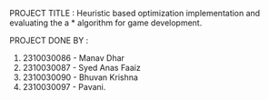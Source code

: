 PROJECT TITLE : Heuristic based optimization implementation and evaluating the a * algorithm for game development.

PROJECT DONE BY :
1. 2310030086 - Manav Dhar 
2. 2310030087 - Syed Anas Faaiz 
3. 2310030090 - Bhuvan Krishna 
4. 2310030097 - Pavani.
